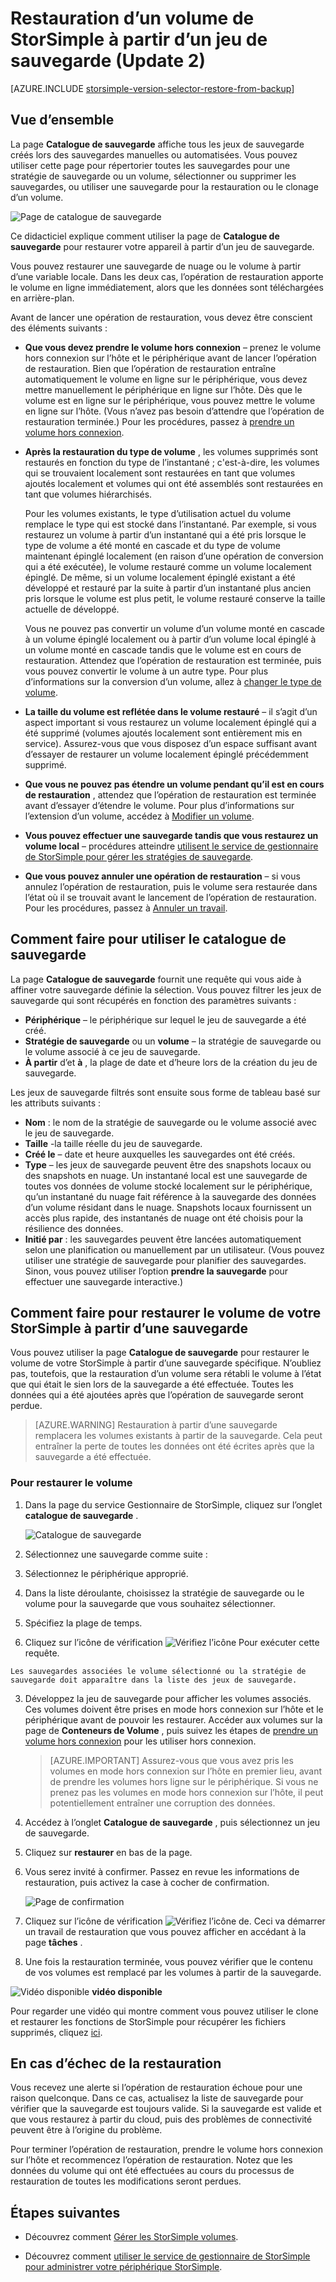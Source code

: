 <properties 
   pageTitle="Restauration d’un volume de StorSimple à partir de la sauvegarde | Microsoft Azure"
   description="Explique comment utiliser la page de catalogue de sauvegarde du service Gestionnaire de StorSimple pour restaurer un volume de StorSimple à partir d’un jeu de sauvegarde."
   services="storsimple"
   documentationCenter="NA"
   authors="SharS"
   manager="carmonm"
   editor="" />
<tags 
   ms.service="storsimple"
   ms.devlang="NA"
   ms.topic="article"
   ms.tgt_pltfrm="NA"
   ms.workload="TBD"
   ms.date="04/26/2016"
   ms.author="v-sharos" />

# <a name="restore-a-storsimple-volume-from-a-backup-set-update-2"></a>Restauration d’un volume de StorSimple à partir d’un jeu de sauvegarde (Update 2)

[AZURE.INCLUDE [storsimple-version-selector-restore-from-backup](../../includes/storsimple-version-selector-restore-from-backup.md)]

## <a name="overview"></a>Vue d’ensemble

La page **Catalogue de sauvegarde** affiche tous les jeux de sauvegarde créés lors des sauvegardes manuelles ou automatisées. Vous pouvez utiliser cette page pour répertorier toutes les sauvegardes pour une stratégie de sauvegarde ou un volume, sélectionner ou supprimer les sauvegardes, ou utiliser une sauvegarde pour la restauration ou le clonage d’un volume.

 ![Page de catalogue de sauvegarde](./media/storsimple-restore-from-backup-set-u2/restore.png)

Ce didacticiel explique comment utiliser la page de **Catalogue de sauvegarde** pour restaurer votre appareil à partir d’un jeu de sauvegarde.

Vous pouvez restaurer une sauvegarde de nuage ou le volume à partir d’une variable locale. Dans les deux cas, l’opération de restauration apporte le volume en ligne immédiatement, alors que les données sont téléchargées en arrière-plan. 

Avant de lancer une opération de restauration, vous devez être conscient des éléments suivants :

- **Que vous devez prendre le volume hors connexion** – prenez le volume hors connexion sur l’hôte et le périphérique avant de lancer l’opération de restauration. Bien que l’opération de restauration entraîne automatiquement le volume en ligne sur le périphérique, vous devez mettre manuellement le périphérique en ligne sur l’hôte. Dès que le volume est en ligne sur le périphérique, vous pouvez mettre le volume en ligne sur l’hôte. (Vous n’avez pas besoin d’attendre que l’opération de restauration terminée.) Pour les procédures, passez à [prendre un volume hors connexion](storsimple-manage-volumes-u2.md#take-a-volume-offline).

- **Après la restauration du type de volume** , les volumes supprimés sont restaurés en fonction du type de l’instantané ; c'est-à-dire, les volumes qui se trouvaient localement sont restaurées en tant que volumes ajoutés localement et volumes qui ont été assemblés sont restaurées en tant que volumes hiérarchisés.

    Pour les volumes existants, le type d’utilisation actuel du volume remplace le type qui est stocké dans l’instantané. Par exemple, si vous restaurez un volume à partir d’un instantané qui a été pris lorsque le type de volume a été monté en cascade et du type de volume maintenant épinglé localement (en raison d’une opération de conversion qui a été exécutée), le volume restauré comme un volume localement épinglé. De même, si un volume localement épinglé existant a été développé et restauré par la suite à partir d’un instantané plus ancien pris lorsque le volume est plus petit, le volume restauré conserve la taille actuelle de développé.

    Vous ne pouvez pas convertir un volume d’un volume monté en cascade à un volume épinglé localement ou à partir d’un volume local épinglé à un volume monté en cascade tandis que le volume est en cours de restauration. Attendez que l’opération de restauration est terminée, puis vous pouvez convertir le volume à un autre type. Pour plus d’informations sur la conversion d’un volume, allez à [changer le type de volume](storsimple-manage-volumes-u2.md#change-the-volume-type). 

- **La taille du volume est reflétée dans le volume restauré** – il s’agit d’un aspect important si vous restaurez un volume localement épinglé qui a été supprimé (volumes ajoutés localement sont entièrement mis en service). Assurez-vous que vous disposez d’un espace suffisant avant d’essayer de restaurer un volume localement épinglé précédemment supprimé. 

- **Que vous ne pouvez pas étendre un volume pendant qu’il est en cours de restauration** , attendez que l’opération de restauration est terminée avant d’essayer d’étendre le volume. Pour plus d’informations sur l’extension d’un volume, accédez à [Modifier un volume](storsimple-manage-volumes-u2.md#modify-a-volume).

- **Vous pouvez effectuer une sauvegarde tandis que vous restaurez un volume local** – procédures atteindre [utilisent le service de gestionnaire de StorSimple pour gérer les stratégies de sauvegarde](storsimple-manage-backup-policies.md).

- **Que vous pouvez annuler une opération de restauration** – si vous annulez l’opération de restauration, puis le volume sera restaurée dans l’état où il se trouvait avant le lancement de l’opération de restauration. Pour les procédures, passez à [Annuler un travail](storsimple-manage-jobs-u2.md#cancel-a-job).

## <a name="how-to-use-the-backup-catalog"></a>Comment faire pour utiliser le catalogue de sauvegarde

La page **Catalogue de sauvegarde** fournit une requête qui vous aide à affiner votre sauvegarde définie la sélection. Vous pouvez filtrer les jeux de sauvegarde qui sont récupérés en fonction des paramètres suivants :

- **Périphérique** – le périphérique sur lequel le jeu de sauvegarde a été créé.
- **Stratégie de sauvegarde** ou un **volume** – la stratégie de sauvegarde ou le volume associé à ce jeu de sauvegarde.
- **À partir** d’et **à** , la plage de date et d’heure lors de la création du jeu de sauvegarde.

Les jeux de sauvegarde filtrés sont ensuite sous forme de tableau basé sur les attributs suivants :

- **Nom** : le nom de la stratégie de sauvegarde ou le volume associé avec le jeu de sauvegarde.
- **Taille** -la taille réelle du jeu de sauvegarde.
- **Créé le** – date et heure auxquelles les sauvegardes ont été créés. 
- **Type** – les jeux de sauvegarde peuvent être des snapshots locaux ou des snapshots en nuage. Un instantané local est une sauvegarde de toutes vos données de volume stocké localement sur le périphérique, qu’un instantané du nuage fait référence à la sauvegarde des données d’un volume résidant dans le nuage. Snapshots locaux fournissent un accès plus rapide, des instantanés de nuage ont été choisis pour la résilience des données.
- **Initié par** : les sauvegardes peuvent être lancées automatiquement selon une planification ou manuellement par un utilisateur. (Vous pouvez utiliser une stratégie de sauvegarde pour planifier des sauvegardes. Sinon, vous pouvez utiliser l’option **prendre la sauvegarde** pour effectuer une sauvegarde interactive.)

## <a name="how-to-restore-your-storsimple-volume-from-a-backup"></a>Comment faire pour restaurer le volume de votre StorSimple à partir d’une sauvegarde

Vous pouvez utiliser la page **Catalogue de sauvegarde** pour restaurer le volume de votre StorSimple à partir d’une sauvegarde spécifique. N’oubliez pas, toutefois, que la restauration d’un volume sera rétabli le volume à l’état que qui était le sien lors de la sauvegarde a été effectuée. Toutes les données qui a été ajoutées après que l’opération de sauvegarde seront perdue.

> [AZURE.WARNING] Restauration à partir d’une sauvegarde remplacera les volumes existants à partir de la sauvegarde. Cela peut entraîner la perte de toutes les données ont été écrites après que la sauvegarde a été effectuée.

### <a name="to-restore-your-volume"></a>Pour restaurer le volume

1. Dans la page du service Gestionnaire de StorSimple, cliquez sur l’onglet **catalogue de sauvegarde** .

    ![Catalogue de sauvegarde](./media/storsimple-restore-from-backup-set-u2/restore.png)

2. Sélectionnez une sauvegarde comme suite :
  1. Sélectionnez le périphérique approprié.
  2. Dans la liste déroulante, choisissez la stratégie de sauvegarde ou le volume pour la sauvegarde que vous souhaitez sélectionner.
  3. Spécifiez la plage de temps.
  4. Cliquez sur l’icône de vérification ![Vérifiez l’icône](./media/storsimple-restore-from-backup-set-u2/HCS_CheckIcon.png) Pour exécuter cette requête.
 
    Les sauvegardes associées le volume sélectionné ou la stratégie de sauvegarde doit apparaître dans la liste des jeux de sauvegarde.

3. Développez la jeu de sauvegarde pour afficher les volumes associés. Ces volumes doivent être prises en mode hors connexion sur l’hôte et le périphérique avant de pouvoir les restaurer. Accéder aux volumes sur la page de **Conteneurs de Volume** , puis suivez les étapes de [prendre un volume hors connexion](storsimple-manage-volumes-u2.md#take-a-volume-offline) pour les utiliser hors connexion.

    > [AZURE.IMPORTANT] Assurez-vous que vous avez pris les volumes en mode hors connexion sur l’hôte en premier lieu, avant de prendre les volumes hors ligne sur le périphérique. Si vous ne prenez pas les volumes en mode hors connexion sur l’hôte, il peut potentiellement entraîner une corruption des données.

4. Accédez à l’onglet **Catalogue de sauvegarde** , puis sélectionnez un jeu de sauvegarde.

5. Cliquez sur **restaurer** en bas de la page.

6. Vous serez invité à confirmer. Passez en revue les informations de restauration, puis activez la case à cocher de confirmation.

    ![Page de confirmation](./media/storsimple-restore-from-backup-set-u2/ConfirmRestore.png)

7. Cliquez sur l’icône de vérification ![Vérifiez l’icône de](./media/storsimple-restore-from-backup-set-u2/HCS_CheckIcon.png). Ceci va démarrer un travail de restauration que vous pouvez afficher en accédant à la page **tâches** . 

8. Une fois la restauration terminée, vous pouvez vérifier que le contenu de vos volumes est remplacé par les volumes à partir de la sauvegarde.

![Vidéo disponible](./media/storsimple-restore-from-backup-set-u2/Video_icon.png) **vidéo disponible**

Pour regarder une vidéo qui montre comment vous pouvez utiliser le clone et restaurer les fonctions de StorSimple pour récupérer les fichiers supprimés, cliquez [ici](https://azure.microsoft.com/documentation/videos/storsimple-recover-deleted-files-with-storsimple/).

## <a name="if-the-restore-fails"></a>En cas d’échec de la restauration

Vous recevez une alerte si l’opération de restauration échoue pour une raison quelconque. Dans ce cas, actualisez la liste de sauvegarde pour vérifier que la sauvegarde est toujours valide. Si la sauvegarde est valide et que vous restaurez à partir du cloud, puis des problèmes de connectivité peuvent être à l’origine du problème. 

Pour terminer l’opération de restauration, prendre le volume hors connexion sur l’hôte et recommencez l’opération de restauration. Notez que les données du volume qui ont été effectuées au cours du processus de restauration de toutes les modifications seront perdues.

## <a name="next-steps"></a>Étapes suivantes

- Découvrez comment [Gérer les StorSimple volumes](storsimple-manage-volumes-u2.md).

- Découvrez comment [utiliser le service de gestionnaire de StorSimple pour administrer votre périphérique StorSimple](storsimple-manager-service-administration.md).
